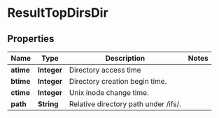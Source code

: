 
# ResultTopDirsDir

## Properties
Name | Type | Description | Notes
------------ | ------------- | ------------- | -------------
**atime** | **Integer** | Directory access time | 
**btime** | **Integer** | Directory creation begin time. | 
**ctime** | **Integer** | Unix inode change time. | 
**path** | **String** | Relative directory path under /ifs/. | 



